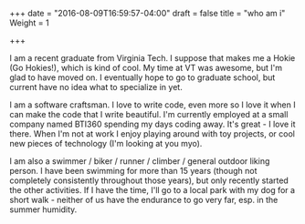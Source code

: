 +++
date = "2016-08-09T16:59:57-04:00"
draft = false
title = "who am i"
Weight = 1

+++

I am a recent graduate from Virginia Tech. I suppose that 
makes me a Hokie (Go Hokies!), which is kind of cool. 
My time at VT was awesome, but I'm glad to have moved on.
I eventually hope to go to graduate school, but current 
have no idea what to specialize in yet.

I am a software craftsman. I love to write  code, even more
so I love it when I can make the code that I write 
beautiful. I'm currently employed at a small company named
BTI360 spending my days coding away. It's great - I love 
it there. When I'm not at work I enjoy playing around 
with toy projects, or cool new pieces of technology 
(I'm looking at you myo).

I am also a swimmer / biker / runner / climber / general outdoor 
liking person. I have been swimming for more than 15 years
(though not completely consistently throughout those years),
but only recently started the other activities. If I have the
time, I'll go to a local park with my dog for a short walk - 
neither of us have the endurance to go very far, esp. in the
summer humidity.
